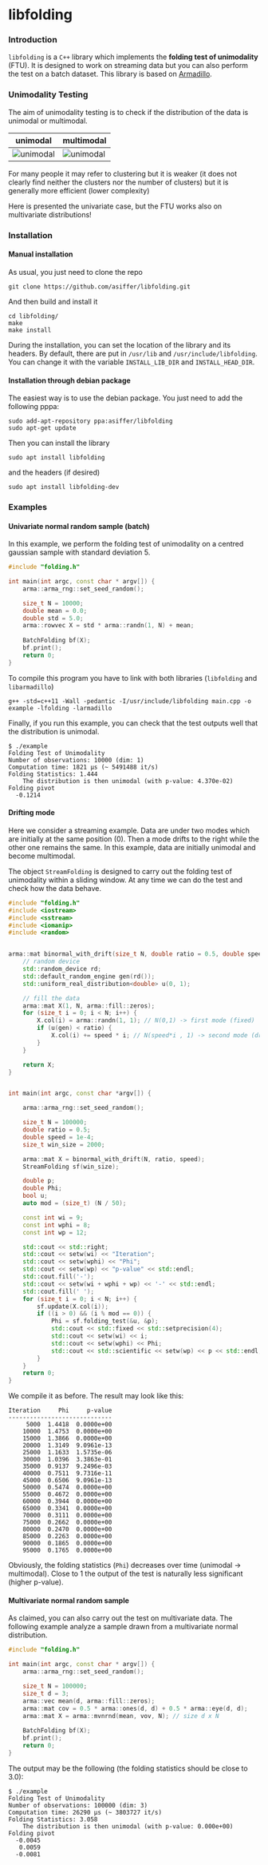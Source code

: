 # libfolding

### Introduction
`libfolding` is a `C++` library which implements the **folding test of unimodality** (FTU). 
It is designed to work on streaming data but you can also perform the test on a batch dataset.
This library is based on [Armadillo](http://arma.sourceforge.net/).

### Unimodality Testing

The aim of unimodality testing is to check if the distribution of the data is unimodal or multimodal.


| unimodal | multimodal |
| --- | --- |
|![unimodal](https://github.com/asiffer/libfolding/blob/master/img/1mode.png) | ![unimodal](https://github.com/asiffer/libfolding/blob/master/img/2modes.png) |


For many people it may refer to clustering but it is weaker (it does not clearly find neither the clusters 
nor the number of clusters) but it is generally more efficient (lower complexity)

Here is presented the univariate case, but the FTU works also on multivariate distributions!

### Installation
#### Manual installation

As usual, you just need to clone the repo
```commandline
git clone https://github.com/asiffer/libfolding.git
```
And then build and install it
```commandline
cd libfolding/
make
make install
```
During the installation, you can set the location of the library and its headers.
By default, there are put in `/usr/lib` and `/usr/include/libfolding`. You can change it with the variable `INSTALL_LIB_DIR` and
`INSTALL_HEAD_DIR`.

#### Installation through debian package

The easiest way is to use the debian package. You just need to add the following pppa:
```commandline
sudo add-apt-repository ppa:asiffer/libfolding
sudo apt-get update
```
Then you can install the library
```commandline
sudo apt install libfolding
```
and the headers (if desired)
```commandline
sudo apt install libfolding-dev
```

### Examples

#### Univariate normal random sample (batch)

In this example, we perform the folding test of unimodality 
on a centred gaussian sample with standard deviation 5.

```c++
#include "folding.h"

int main(int argc, const char * argv[]) {
    arma::arma_rng::set_seed_random();

    size_t N = 10000;
    double mean = 0.0;
    double std = 5.0;
    arma::rowvec X = std * arma::randn(1, N) + mean;
    
    BatchFolding bf(X);
    bf.print();
    return 0;
}
```

To compile this program you have to link with both libraries (`libfolding` and `libarmadillo`)
```commandline
g++ -std=c++11 -Wall -pedantic -I/usr/include/libfolding main.cpp -o example -lfolding -larmadillo 
```

Finally, if you run this example, you can check that the test outputs well that the distribution is unimodal.
```shell
$ ./example
Folding Test of Unimodality
Number of observations: 10000 (dim: 1)
Computation time: 1821 µs (~ 5491488 it/s)
Folding Statistics: 1.444
	The distribution is then unimodal (with p-value: 4.370e-02)
Folding pivot
  -0.1214
```

#### Drifting mode

Here we consider a streaming example. Data are under two modes which are initially at the same position (0).
Then a mode drifts to the right while the other one remains the same. In this example, data are initially 
unimodal and become multimodal.

The object `StreamFolding` is designed to carry out the folding test of unimodality within a sliding window.
At any time we can do the test and check how the data behave.


```c++
#include "folding.h"
#include <iostream>
#include <sstream>
#include <iomanip>
#include <random>


arma::mat binormal_with_drift(size_t N, double ratio = 0.5, double speed = 1e-3) {
    // random device
    std::random_device rd;
    std::default_random_engine gen(rd());
    std::uniform_real_distribution<double> u(0, 1);

    // fill the data
    arma::mat X(1, N, arma::fill::zeros);
    for (size_t i = 0; i < N; i++) {
        X.col(i) = arma::randn(1, 1); // N(0,1) -> first mode (fixed)
        if (u(gen) < ratio) {
            X.col(i) += speed * i; // N(speed*i , 1) -> second mode (drifting)
        }
    }

    return X;
}


int main(int argc, const char *argv[]) {

    arma::arma_rng::set_seed_random();

    size_t N = 100000;
    double ratio = 0.5;
    double speed = 1e-4;
    size_t win_size = 2000;

    arma::mat X = binormal_with_drift(N, ratio, speed);
    StreamFolding sf(win_size);

    double p;
    double Phi;
    bool u;
    auto mod = (size_t) (N / 50);

    const int wi = 9;
    const int wphi = 8;
    const int wp = 12;

    std::cout << std::right;
    std::cout << setw(wi) << "Iteration";
    std::cout << setw(wphi) << "Phi";
    std::cout << setw(wp) << "p-value" << std::endl;
    std::cout.fill('-');
    std::cout << setw(wi + wphi + wp) << '-' << std::endl;
    std::cout.fill(' ');
    for (size_t i = 0; i < N; i++) {
        sf.update(X.col(i));
        if ((i > 0) && (i % mod == 0)) {
            Phi = sf.folding_test(&u, &p);
            std::cout << std::fixed << std::setprecision(4);
            std::cout << setw(wi) << i;
            std::cout << setw(wphi) << Phi;
            std::cout << std::scientific << setw(wp) << p << std::endl;
        }
    }
    return 0;
}
```

We compile it as before. The result may look like this:
```commandline
Iteration     Phi     p-value
-----------------------------
     5000  1.4418  0.0000e+00
    10000  1.4753  0.0000e+00
    15000  1.3866  0.0000e+00
    20000  1.3149  9.0961e-13
    25000  1.1633  1.5735e-06
    30000  1.0396  3.3863e-01
    35000  0.9137  9.2496e-03
    40000  0.7511  9.7316e-11
    45000  0.6506  9.0961e-13
    50000  0.5474  0.0000e+00
    55000  0.4672  0.0000e+00
    60000  0.3944  0.0000e+00
    65000  0.3341  0.0000e+00
    70000  0.3111  0.0000e+00
    75000  0.2662  0.0000e+00
    80000  0.2470  0.0000e+00
    85000  0.2263  0.0000e+00
    90000  0.1865  0.0000e+00
    95000  0.1765  0.0000e+00
```

Obviously, the folding statistics (`Phi`) decreases over time (unimodal -> multimodal). Close to 1 the output 
of the test is naturally less significant (higher p-value).


#### Multivariate normal random sample

As claimed, you can also carry out the test on multivariate data. The following example
analyze a sample drawn from a multivariate normal distribution.

```c++
#include "folding.h"

int main(int argc, const char * argv[]) {
    arma::arma_rng::set_seed_random();

    size_t N = 100000;
    size_t d = 3;
    arma::vec mean(d, arma::fill::zeros);
    arma::mat cov = 0.5 * arma::ones(d, d) + 0.5 * arma::eye(d, d);
    arma::mat X = arma::mvnrnd(mean, vov, N); // size d x N
    
    BatchFolding bf(X);
    bf.print();
    return 0;
}
```

The output may be the following (the folding statistics should be close to 3.0):

```commandline
$ ./example
Folding Test of Unimodality
Number of observations: 100000 (dim: 3)
Computation time: 26290 µs (~ 3803727 it/s)
Folding Statistics: 3.058
	The distribution is then unimodal (with p-value: 0.000e+00)
Folding pivot
  -0.0045
   0.0059
  -0.0081

```




